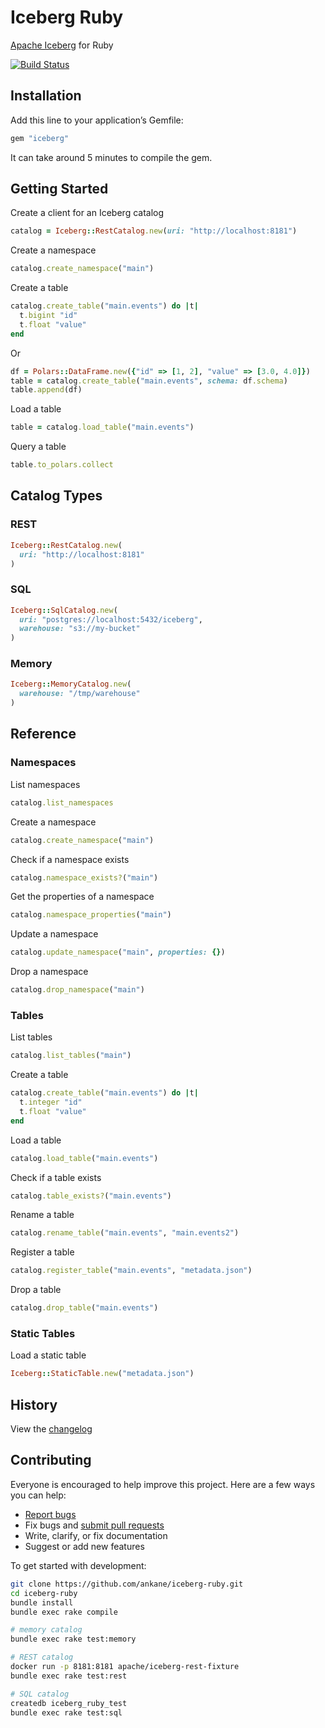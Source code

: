 # Iceberg Ruby

[Apache Iceberg](https://iceberg.apache.org/) for Ruby

[![Build Status](https://github.com/ankane/iceberg-ruby/actions/workflows/build.yml/badge.svg)](https://github.com/ankane/iceberg-ruby/actions)

## Installation

Add this line to your application’s Gemfile:

```ruby
gem "iceberg"
```

It can take around 5 minutes to compile the gem.

## Getting Started

Create a client for an Iceberg catalog

```ruby
catalog = Iceberg::RestCatalog.new(uri: "http://localhost:8181")
```

Create a namespace

```ruby
catalog.create_namespace("main")
```

Create a table

```ruby
catalog.create_table("main.events") do |t|
  t.bigint "id"
  t.float "value"
end
```

Or

```ruby
df = Polars::DataFrame.new({"id" => [1, 2], "value" => [3.0, 4.0]})
table = catalog.create_table("main.events", schema: df.schema)
table.append(df)
```

Load a table

```ruby
table = catalog.load_table("main.events")
```

Query a table

```ruby
table.to_polars.collect
```

## Catalog Types

### REST

```ruby
Iceberg::RestCatalog.new(
  uri: "http://localhost:8181"
)
```

### SQL

```ruby
Iceberg::SqlCatalog.new(
  uri: "postgres://localhost:5432/iceberg",
  warehouse: "s3://my-bucket"
)
```

### Memory

```ruby
Iceberg::MemoryCatalog.new(
  warehouse: "/tmp/warehouse"
)
```

## Reference

### Namespaces

List namespaces

```ruby
catalog.list_namespaces
```

Create a namespace

```ruby
catalog.create_namespace("main")
```

Check if a namespace exists

```ruby
catalog.namespace_exists?("main")
```

Get the properties of a namespace

```ruby
catalog.namespace_properties("main")
```

Update a namespace

```ruby
catalog.update_namespace("main", properties: {})
```

Drop a namespace

```ruby
catalog.drop_namespace("main")
```

### Tables

List tables

```ruby
catalog.list_tables("main")
```

Create a table

```ruby
catalog.create_table("main.events") do |t|
  t.integer "id"
  t.float "value"
end
```

Load a table

```ruby
catalog.load_table("main.events")
```

Check if a table exists

```ruby
catalog.table_exists?("main.events")
```

Rename a table

```ruby
catalog.rename_table("main.events", "main.events2")
```

Register a table

```ruby
catalog.register_table("main.events", "metadata.json")
```

Drop a table

```ruby
catalog.drop_table("main.events")
```

### Static Tables

Load a static table

```ruby
Iceberg::StaticTable.new("metadata.json")
```

## History

View the [changelog](https://github.com/ankane/iceberg-ruby/blob/master/CHANGELOG.md)

## Contributing

Everyone is encouraged to help improve this project. Here are a few ways you can help:

- [Report bugs](https://github.com/ankane/iceberg-ruby/issues)
- Fix bugs and [submit pull requests](https://github.com/ankane/iceberg-ruby/pulls)
- Write, clarify, or fix documentation
- Suggest or add new features

To get started with development:

```sh
git clone https://github.com/ankane/iceberg-ruby.git
cd iceberg-ruby
bundle install
bundle exec rake compile

# memory catalog
bundle exec rake test:memory

# REST catalog
docker run -p 8181:8181 apache/iceberg-rest-fixture
bundle exec rake test:rest

# SQL catalog
createdb iceberg_ruby_test
bundle exec rake test:sql
```
